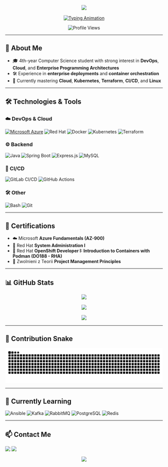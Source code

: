 <p align="center">
  <img src="https://capsule-render.vercel.app/api?type=waving&color=0:2F2F2F,100:808080&height=200&section=header&text=Hi%20There!👋&fontSize=40&fontColor=ffffff&animation=fadeIn&fontAlignY=35" />
</p>

<p align="center">
  <a href="https://github.com/KacperKlimas10">
    <img src="https://readme-typing-svg.herokuapp.com?font=Fira+Code&size=22&pause=1000&color=00FFD5&center=true&vCenter=true&width=550&lines=DevOps+Engineer+%26+Cloud+Enthusiast;Azure+%7C+Kubernetes+%7C+Spring+Boot;Always+Learning+New+Technologies" alt="Typing Animation" />
  </a>
</p>

<p align="center">
  <img src="https://komarev.com/ghpvc/?username=KacperKlimas10&label=Profile%20Views&color=0e75b6&style=flat" alt="Profile Views" />
</p>

---

## 🚀 About Me
- 🎓 4th-year Computer Science student with strong interest in **DevOps**, **Cloud**, and **Enterprise Programming Architectures**  
- 🛠️ Experience in **enterprise deployments** and **container orchestration**  
- 🌱 Currently mastering **Cloud**, **Kubernetes**, **Terraform**, **CI/CD**, and **Linux**

---

## 🛠️ Technologies & Tools

### ☁️ DevOps & Cloud
[![Microsoft Azure](https://custom-icon-badges.demolab.com/badge/Microsoft%20Azure-0089D6?style=for-the-badge&logo=msazure&logoColor=white)](#)
![Red Hat](https://img.shields.io/badge/Red%20Hat-EE0000?style=for-the-badge&logo=redhat&logoColor=white)
![Docker](https://img.shields.io/badge/Docker-2496ED?style=for-the-badge&logo=docker&logoColor=white)
![Kubernetes](https://img.shields.io/badge/Kubernetes-326CE5?style=for-the-badge&logo=kubernetes&logoColor=white)
![Terraform](https://img.shields.io/badge/Terraform-844FBA?style=for-the-badge&logo=terraform&logoColor=white)

### ⚙️ Backend
![Java](https://img.shields.io/badge/Java-007396?style=for-the-badge&logo=openjdk&logoColor=white)
![Spring Boot](https://img.shields.io/badge/Spring%20Boot-6DB33F?style=for-the-badge&logo=springboot&logoColor=white)
![Express.js](https://img.shields.io/badge/Express.js-404D59?style=for-the-badge&logo=express&logoColor=white)
![MySQL](https://img.shields.io/badge/MySQL-4479A1?style=for-the-badge&logo=mysql&logoColor=white)

### 🔄 CI/CD
![GitLab CI/CD](https://img.shields.io/badge/GitLab%20CI%2FCD-FC6D26?style=for-the-badge&logo=gitlab&logoColor=white)
![GitHub Actions](https://img.shields.io/badge/GitHub%20Actions-2088FF?style=for-the-badge&logo=githubactions&logoColor=white)

### 🛠️ Other
![Bash](https://img.shields.io/badge/Bash-2F2F2F?style=for-the-badge&logo=gnu-bash&logoColor=white)
![Git](https://img.shields.io/badge/Git-2F2F2F?style=for-the-badge&logo=git&logoColor=F05032)

---

## 📜 Certifications
- ☁️ Microsoft **Azure Fundamentals (AZ-900)**
- 🐧 Red Hat **System Administration I**
- 🐳 Red Hat **OpenShift Developer I: Introduction to Containers with Podman (DO188 - RHA)**
- 🤝 Zwolnieni z Teorii **Project Management Principles**
  
---

## 📊 GitHub Stats
<p align="center">
  <img src="https://github-readme-stats.vercel.app/api?username=KacperKlimas10&show_icons=true&theme=tokyonight" height="160px"/>
</p>
<p align="center">
  <img src="https://github-readme-streak-stats.herokuapp.com/?user=KacperKlimas10&theme=tokyonight" height="160px"/>
</p>
<p align="center">
  <img src="https://github-readme-stats.vercel.app/api/top-langs/?username=KacperKlimas10&layout=compact&theme=tokyonight" height="160px"/>
</p>

---

## 🐍 Contribution Snake
<p align="center">
  <img src="https://github.com/KacperKlimas10/KacperKlimas10/blob/output/github-contribution-grid-snake.svg" alt="snake animation" />
</p>

---

## 🌱 Currently Learning
![Ansible](https://img.shields.io/badge/Ansible-EE0000?style=for-the-badge&logo=ansible&logoColor=white)
![Kafka](https://img.shields.io/badge/Kafka-231F20?style=for-the-badge&logo=apachekafka&logoColor=white)
![RabbitMQ](https://img.shields.io/badge/RabbitMQ-FF6600?style=for-the-badge&logo=rabbitmq&logoColor=white)
![PostgreSQL](https://img.shields.io/badge/PostgreSQL-336791?style=for-the-badge&logo=postgresql&logoColor=white)
![Redis](https://img.shields.io/badge/Redis-DC382D?style=for-the-badge&logo=redis&logoColor=white)

---

## 📫 Contact Me
<p>
  <a href="https://www.linkedin.com/in/kacper-klimas-bb38262b9/"><img src="https://img.shields.io/badge/LinkedIn-0077B5?style=for-the-badge&logo=linkedin&logoColor=white"></a>
  <a href="mailto:k.klimas.bis@gmail.com"><img src="https://img.shields.io/badge/Gmail-D14836?style=for-the-badge&logo=gmail&logoColor=white"></a>
</p>
<!-- Footer -->
<p align="center">
  <img src="https://capsule-render.vercel.app/api?type=waving&color=0:2F2F2F,100:808080&height=120&section=footer"/>
</p>

